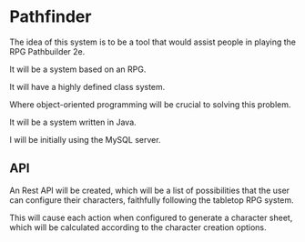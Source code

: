 # Pathfinder
The idea of this system is to be a tool that would assist people in playing the RPG Pathbuilder 2e.

It will be a system based on an RPG.

It will have a highly defined class system.

Where object-oriented programming will be crucial to solving this problem.

It will be a system written in Java.

I will be initially using the MySQL server.

## API

An Rest API will be created, which will be a list of possibilities that the user can configure their characters, faithfully following the tabletop RPG system.

This will cause each action when configured to generate a character sheet, which will be calculated according to the character creation options.
